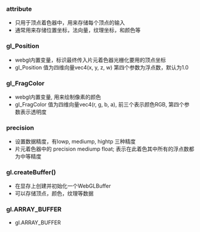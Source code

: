 ### attribute

- 只用于顶点着色器中，用来存储每个顶点的输入
- 通常用来存储位置坐标，法向量，纹理坐标，和颜色等

### gl_Position

- webgl内置变量，标识最终传入片元着色器光栅化要用的顶点坐标
- gl_Position 值为四维向量vec4(x, y, z, w) 第四个参数为浮点数，默认为1.0

### gl_FragColor

- webgl内置变量, 用来绘制像素的颜色
- gl_FragColor 值为四维向量vec4(r, g, b, a), 前三个表示颜色RGB, 第四个参数表示透明度

### precision
  
- 设置数据精度，有lowp, mediump, hightp 三种精度
- 片元着色器中的 precision mediump float; 表示在此着色其中所有的浮点数都为中等精度

### gl.createBuffer()

- 在显存上创建并初始化一个WebGLBuffer
- 可以存储顶点，颜色，纹理等数据

### gl.ARRAY_BUFFER

- gl.ARRAY_BUFFER


